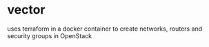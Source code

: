 # vector
uses terraform in a docker container to create networks, routers and security groups in OpenStack
